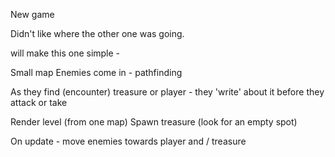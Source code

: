 New game

Didn't like where the other one was going.

will make this one simple -

Small map
  Enemies come in - pathfinding

  As they find (encounter) treasure or player - they 'write' about it before they attack or take


Render level (from one map)
Spawn treasure (look for an empty spot)

On update - move enemies towards player and / treasure

